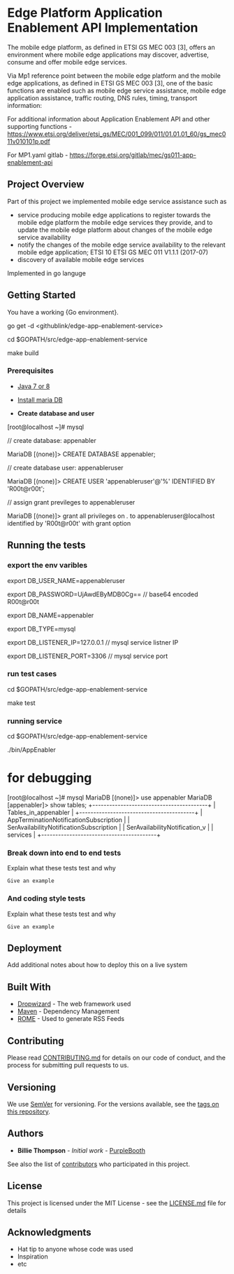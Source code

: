 # Edge Platform Application Enablement API Implementation

The mobile edge platform, as defined in ETSI GS MEC 003 [3], offers an environment where mobile edge applications may discover, advertise, consume and offer mobile edge services.

Via Mp1 reference point between the mobile edge platform and the mobile edge applications, as defined in ETSI GS MEC 003 [3], one of the  basic functions are enabled such as mobile edge service assistance, mobile edge application assistance, traffic routing, DNS rules, timing, transport information:

For additional information about Application Enablement API and other supporting functions - https://www.etsi.org/deliver/etsi_gs/MEC/001_099/011/01.01.01_60/gs_mec011v010101p.pdf

For MP1.yaml gitlab -  https://forge.etsi.org/gitlab/mec/gs011-app-enablement-api


## Project Overview
Part of this project we implemented mobile edge service assistance such as 
   - service producing mobile edge applications to register towards the mobile edge platform the
mobile edge services they provide, and to update the mobile edge platform about changes of the mobile
edge service availability
   - notify the changes of the mobile edge service availability to the relevant mobile edge
application; ETSI 10 ETSI GS MEC 011 V1.1.1 (2017-07)
- discovery of available mobile edge services


Implemented in go languge

## Getting Started

You have a working {Go environment}.

go get -d <githublink/edge-app-enablement-service>

cd $GOPATH/src/edge-app-enablement-service

make build



### Prerequisites

* [Java 7 or 8](http://java.oracle.com/)
* [Install maria DB](https://mariadb.com/kb/en/library/mariadb-package-repository-setup-and-usage/)

* **Create database and user**

[root@localhost ~]# mysql

// create database: appenabler

MariaDB [(none)]> CREATE DATABASE appenabler;

// create database user: appenableruser

MariaDB [(none)]> CREATE USER 'appenableruser'@'%' IDENTIFIED BY 'R00t@r00t';


// assign grant previleges to appenableruser

MariaDB [(none)]> grant all privileges on *.* to appenableruser@localhost identified by 'R00t@r00t' with grant option






## Running the tests
### export the env varibles

export DB_USER_NAME=appenableruser

export DB_PASSWORD=UjAwdEByMDB0Cg== // base64 encoded R00t@r00t

export DB_NAME=appenabler

export DB_TYPE=mysql

export DB_LISTENER_IP=127.0.0.1 // mysql service listner IP

export DB_LISTENER_PORT=3306 // mysql service port

### run test cases
cd $GOPATH/src/edge-app-enablement-service

make test 

### running service
cd $GOPATH/src/edge-app-enablement-service

./bin/AppEnabler

# for debugging
[root@localhost ~]# mysql
MariaDB [(none)]> use appenabler
MariaDB [appenabler]> show tables;
+-----------------------------------------+
| Tables_in_appenabler                    |
+-----------------------------------------+
| AppTerminationNotificationSubscription  |
| SerAvailabilityNotificationSubscription |
| SerAvailabilityNotification_v           |
| services                                |
+-----------------------------------------+

### Break down into end to end tests

Explain what these tests test and why

```
Give an example
```

### And coding style tests

Explain what these tests test and why

```
Give an example
```

## Deployment

Add additional notes about how to deploy this on a live system

## Built With

* [Dropwizard](http://www.dropwizard.io/1.0.2/docs/) - The web framework used
* [Maven](https://maven.apache.org/) - Dependency Management
* [ROME](https://rometools.github.io/rome/) - Used to generate RSS Feeds

## Contributing

Please read [CONTRIBUTING.md](https://gist.github.com/PurpleBooth/b24679402957c63ec426) for details on our code of conduct, and the process for submitting pull requests to us.

## Versioning

We use [SemVer](http://semver.org/) for versioning. For the versions available, see the [tags on this repository](https://github.com/your/project/tags). 

## Authors

* **Billie Thompson** - *Initial work* - [PurpleBooth](https://github.com/PurpleBooth)

See also the list of [contributors](https://github.com/your/project/contributors) who participated in this project.

## License

This project is licensed under the MIT License - see the [LICENSE.md](LICENSE.md) file for details

## Acknowledgments

* Hat tip to anyone whose code was used
* Inspiration
* etc
